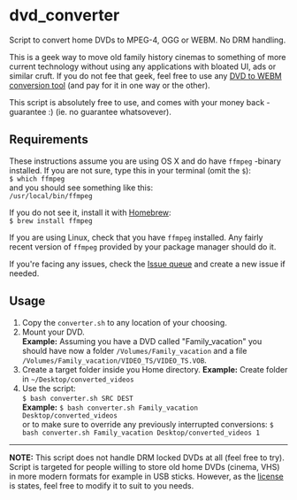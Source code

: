 # dvd_converter
Script to convert home DVDs to MPEG-4, OGG or WEBM. No DRM handling. 

This is a geek way to move old family history cinemas to something of more current technology without using any applications with bloated UI, ads or similar cruft. If you do not fee that geek, feel free to use any [DVD to WEBM conversion tool](https://lmgtfy.com/?q=DVD+to+webm+conversion+tool) (and pay for it in one way or the other).

This script is absolutely free to use, and comes with your money back -guarantee :) (ie. no guarantee whatsovever).

## Requirements
These instructions assume you are using OS X and do have ```ffmpeg``` -binary installed. If you are not sure, type this in your terminal (omit the ```$```):  
```$ which ffmpeg```  
and you should see something like this:  
```/usr/local/bin/ffmpeg```

If you do not see it, install it with [Homebrew](https://brew.sh/):  
```$ brew install ffmpeg```

If you are using Linux, check that you have ```ffmpeg``` installed. Any fairly recent version of ```ffmpeg``` provided by your package manager should do it.

If you're facing any issues, check the [Issue queue](https://github.com/rpsu/dvd_converter/issues) and create a new issue if needed.


## Usage

1. Copy the ```converter.sh``` to any location of your choosing.
1. Mount your DVD.  
**Example:** Assuming you have a DVD called "Family_vacation" you should have now a folder ```/Volumes/Family_vacation``` and a file  ```/Volumes/Family_vacation/VIDEO_TS/VIDEO_TS.VOB```.
1. Create a target folder inside you Home directory. 
**Example:** Create folder in ```~/Desktop/converted_videos```
1. Use the script:  
```$ bash converter.sh SRC DEST```  
**Example:** 
```$ bash converter.sh Family_vacation Desktop/converted_videos```  
or to make sure to override any previously interrupted conversions:
```$ bash converter.sh Family_vacation Desktop/converted_videos 1```  


---

**NOTE:** This script does not handle DRM locked DVDs at all (feel free to try). Script is targeted for people willing to store old home DVDs (cinema, VHS) in more modern formats for example in USB sticks. However, as the [license](https://github.com/rpsu/dvd_converter/blob/master/LICENSE) is states, feel free to modify it to suit to you needs. 

